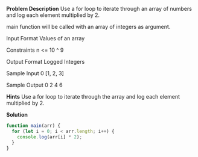 **Problem Description**
Use a for loop to iterate through an array of numbers and log each element multiplied by 2.

main function will be called with an array of integers as argument.

Input Format
Values of an array

Constraints
n <= 10 ^ 9

Output Format
Logged Integers

Sample Input 0
[1, 2, 3]

Sample Output 0
2
4
6

**Hints**
Use a for loop to iterate through the array and log each element multiplied by 2.

**Solution**

```js
function main(arr) {
  for (let i = 0; i < arr.length; i++) {
    console.log(arr[i] * 2);
  }
}
```
